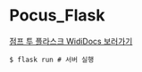 # Pocus_Flask

[점프 투 플라스크 WidiDocs 보러가기](https://wikidocs.net/book/4542)

```
$ flask run # 서버 실행
```
